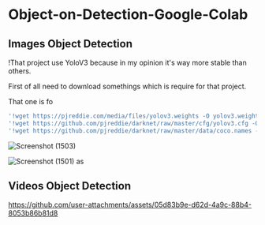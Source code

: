# Object-on-Detection-Google-Colab

## Images Object Detection
!That project use YoloV3 because in my opinion it's way more stable than others.

First of all need to download somethings which is require for that project.

That one is fo

```bash
'!wget https://pjreddie.com/media/files/yolov3.weights -O yolov3.weights'
'!wget https://github.com/pjreddie/darknet/raw/master/cfg/yolov3.cfg -O yolov3.cfg'
'!wget https://github.com/pjreddie/darknet/raw/master/data/coco.names -O coco.names'
```


![Screenshot (1503)](https://github.com/user-attachments/assets/2f4f1508-37ab-4836-8a33-471ebc4d41c5)

![Screenshot (1501)](https://github.com/user-attachments/assets/4d71a1a3-fb60-4b56-ae78-629c7bea1212)
as


## Videos Object Detection
https://github.com/user-attachments/assets/05d83b9e-d62d-4a9c-88b4-8053b86b81d8
